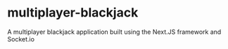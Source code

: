 # multiplayer-blackjack
A multiplayer blackjack application built using the Next.JS framework and Socket.io
